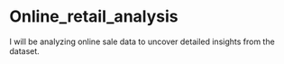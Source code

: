 # Online_retail_analysis
I will be analyzing online sale data to uncover detailed insights from the dataset.
